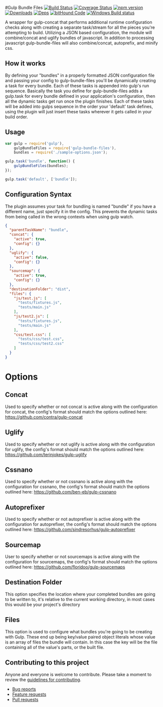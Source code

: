 #Gulp Bundle Files 
[![Build Status](https://travis-ci.org/m4l1c3/gulp-bundle-files.png)](https://travis-ci.org/m4l1c3/gulp-bundle-files) [![Coverage Status](https://coveralls.io/repos/github/m4l1c3/gulp-bundle-files/badge.svg?branch=master)](https://coveralls.io/github/m4l1c3/gulp-bundle-files?branch=master) [![npm version](https://img.shields.io/npm/v/gulp-bundle-files.svg)](https://www.npmjs.com/package/gulp-bundle-files) [![Downloads][downloads-image]][npm-url] [![Deps](https://david-dm.org/m4l1c3/gulp-bundle-files.png)](https://david-dm.org/m4l1c3/gulp-bundle-files) [![bitHound Code](https://www.bithound.io/github/m4l1c3/gulp-bundle-files/badges/code.svg)](https://www.bithound.io/github/m4l1c3/gulp-bundle-files) [![Windows Build status](https://ci.appveyor.com/api/projects/status/3fn5b9siy52v37lr?svg=true&passingText=Windows%20Build%20OK)](https://ci.appveyor.com/project/m4l1c3/gulp-bundle-files)

A wrapper for gulp-concat that performs additional runtime configuration checks along with creating a separate task/stream for all the pieces you're attempting to build.  Utilizing a JSON based configuration, the module will combine/concat and uglify bundles of javascript.  In addition to processing javascript gulp-bundle-files will also combine/concat, autoprefix, and minify css.

## How it works
By defining your "bundles" in a properly formatted JSON configuration file and passing your config to gulp-bundle-files you'll be dynamically creating a task for every bundle.  Each of these tasks is appended into gulp's run sequence.  Basically the task you define for gulp-bundle-files adds a gulp.task for every bundle defined in your application's configuration, then all the dynamic tasks get run once the plugin finishes.  Each of these tasks will be added into gulps sequence in the order your 'default' task defines, using the plugin will just insert these tasks wherever it gets called in your build order.

## Usage

```js
var gulp = require('gulp'),
    gulpBundleFiles = require('gulp-bundle-files'),
    bundles = require('./sample-options.json');

gulp.task('bundle', function() {
    gulpBundleFiles(bundles);
});

gulp.task('default', ['bundle']);
```

## Configuration Syntax
The plugin assumes your task for bundling is named "bundle" if you have a different name, just specify it in the config.  This prevents the dynamic tasks from being called in the wrong contexts when using gulp watch.

```json
{
  "parentTaskName": "bundle",
  "concat": {
    "active": true,
    "config": {}
  },
  "uglify": {
    "active": false,
    "config": {}
  },
  "sourcemap": {
    "active": true,
    "config": {}
  },
  "destinationFolder": "dist",
  "files": {
    "js/test.js": [
      "tests/fixtures.js",
      "tests/main.js"
    ],
    "js/test2.js": [
      "tests/fixtures.js",
      "tests/main.js"
    ],
    "css/test.css": [
      "tests/css/test.css",
      "tests/css/test2.css"
    ]
  }
}
```

# Options

## Concat
Used to specify whether or not concat is active along with the configuration for concat, the config's format should match the options outlined here: https://github.com/contra/gulp-concat

## Uglify
Used to specify whether or not uglify is active along with the configuration for uglify, the config's format should match the options outlined here: https://github.com/terinjokes/gulp-uglify

## Cssnano
Used to specify whether or not cssnano is active along with the configuration for cssnano, the config's format should match the options outlined here: https://github.com/ben-eb/gulp-cssnano

## Autoprefixer
Used to specify whether or not autoprefixer is active along with the configuration for autoprefixer, the config's format should match the options outlined here: https://github.com/sindresorhus/gulp-autoprefixer

## Sourcemap
User to specify whether or not sourcemaps is active along with the configuration for sourcemaps, the config's format should match the options outlined here: https://github.com/floridoo/gulp-sourcemaps

## Destination Folder
This option specifies the location where your completed bundles are going to be written to, it's relative to the current working directory, in most cases this would be your project's directory

## Files
This option is used to configure what bundles you're going to be creating with Gulp.  These end up being key/value paired object literals whose value is an array of files the bundle will contain.
In this case the key will be the file containing all of the value's parts, or the built file.

## Contributing to this project

Anyone and everyone is welcome to contribute. Please take a moment to
review the [guidelines for contributing](CONTRIBUTING.md).

* [Bug reports](CONTRIBUTING.md#bugs)
* [Feature requests](CONTRIBUTING.md#features)
* [Pull requests](CONTRIBUTING.md#pull-requests)

[downloads-image]: https://img.shields.io/npm/dm/gulp-bundle-files.svg
[npm-url]: https://www.npmjs.com/package/gulp-bundle-files
